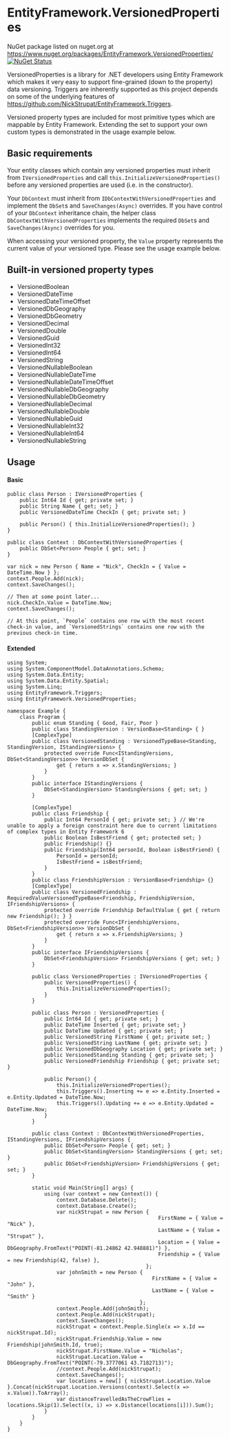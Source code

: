 EntityFramework.VersionedProperties
==================================

NuGet package listed on nuget.org at https://www.nuget.org/packages/EntityFramework.VersionedProperties/ [![NuGet Status](http://img.shields.io/nuget/v/EntityFramework.VersionedProperties.svg?style=flat)](https://www.nuget.org/packages/EntityFramework.VersionedProperties/)

VersionedProperties is a library for .NET developers using Entity Framework which makes it very easy to support fine-grained (down to the property) data versioning. Triggers are inherently supported as this project depends on some of the underlying features of https://github.com/NickStrupat/EntityFramework.Triggers.

Versioned property types are included for most primitive types which are mappable by Entity Framework. Extending the set to support your own custom types is demonstrated in the usage example below.

## Basic requirements

Your entity classes which contain any versioned properties must inherit from `IVersionedProperties` and call `this.InitializeVersionedProperties()` before any versioned properties are used (i.e. in the constructor).

Your `DbContext` must inherit from `IDbContextWithVersionedProperties` and implement the `DbSet`s and `SaveChanges(Async)` overrides. If you have control of your `DbContext` inheritance chain, the helper class `DbContextWithVersionedProperties` implements the required `DbSet`s and `SaveChanges(Async)` overrides for you.

When accessing your versioned property, the `Value` property represents the current value of your versioned type. Please see the usage example below.

## Built-in versioned property types

- VersionedBoolean
- VersionedDateTime
- VersionedDateTimeOffset
- VersionedDbGeography
- VersionedDbGeometry
- VersionedDecimal
- VersionedDouble
- VersionedGuid
- VersionedInt32
- VersionedInt64
- VersionedString
- VersionedNullableBoolean
- VersionedNullableDateTime
- VersionedNullableDateTimeOffset
- VersionedNullableDbGeography
- VersionedNullableDbGeometry
- VersionedNullableDecimal
- VersionedNullableDouble
- VersionedNullableGuid
- VersionedNullableInt32
- VersionedNullableInt64
- VersionedNullableString

## Usage

#### Basic

	public class Person : IVersionedProperties {
		public Int64 Id { get; private set; }
		public String Name { get; set; }
		public VersionedDateTime CheckIn { get; private set; }
		
		public Person() { this.InitializeVersionedProperties(); }
	}
	
	public class Context : DbContextWithVersionedProperties {
		public DbSet<Person> People { get; set; }
	}
	
	var nick = new Person { Name = "Nick", CheckIn = { Value = DateTime.Now } };
	context.People.Add(nick);
	context.SaveChanges();
	
	// Then at some point later...
	nick.CheckIn.Value = DateTime.Now;
	context.SaveChanges();
	
	// At this point, `People` contains one row with the most recent check-in value, and `VersionedStrings` contains one row with the previous check-in time.

#### Extended
	
	using System;
	using System.ComponentModel.DataAnnotations.Schema;
	using System.Data.Entity;
	using System.Data.Entity.Spatial;
	using System.Linq;
	using EntityFramework.Triggers;
	using EntityFramework.VersionedProperties;
	
	namespace Example {
		class Program {
			public enum Standing { Good, Fair, Poor }
			public class StandingVersion : VersionBase<Standing> { }
			[ComplexType]
			public class VersionedStanding : VersionedTypeBase<Standing, StandingVersion, IStandingVersions> {
				protected override Func<IStandingVersions, DbSet<StandingVersion>> VersionDbSet {
					get { return x => x.StandingVersions; }
				}
			}
			public interface IStandingVersions {
				DbSet<StandingVersion> StandingVersions { get; set; }
			}
	
			[ComplexType]
			public class Friendship {
				public Int64 PersonId { get; private set; } // We're unable to apply a foreign constraint here due to current limitations of complex types in Entity Framework 6
				public Boolean IsBestFriend { get; protected set; }
				public Friendship() {}
				public Friendship(Int64 personId, Boolean isBestFriend) {
					PersonId = personId;
					IsBestFriend = isBestFriend;
				}
			}
			public class FriendshipVersion : VersionBase<Friendship> {}
			[ComplexType]
			public class VersionedFriendship : RequiredValueVersionedTypeBase<Friendship, FriendshipVersion, IFriendshipVersions> {
				protected override Friendship DefaultValue { get { return new Friendship(); } }
				protected override Func<IFriendshipVersions, DbSet<FriendshipVersion>> VersionDbSet {
					get { return x => x.FriendshipVersions; }
				}
			}
			public interface IFriendshipVersions {
				DbSet<FriendshipVersion> FriendshipVersions { get; set; }
			}
	
			public class VersionedProperties : IVersionedProperties {
				public VersionedProperties() {
					this.InitializeVersionedProperties();
				}
			}
	
			public class Person : VersionedProperties {
				public Int64 Id { get; private set; }
				public DateTime Inserted { get; private set; }
				public DateTime Updated { get; private set; }
				public VersionedString FirstName { get; private set; }
				public VersionedString LastName { get; private set; }
				public VersionedDbGeography Location { get; private set; }
				public VersionedStanding Standing { get; private set; }
				public VersionedFriendship Friendship { get; private set; }
	
				public Person() {
					this.InitializeVersionedProperties();
					this.Triggers().Inserting += e => e.Entity.Inserted = e.Entity.Updated = DateTime.Now;
					this.Triggers().Updating += e => e.Entity.Updated = DateTime.Now;
				}
			}
	
			public class Context : DbContextWithVersionedProperties, IStandingVersions, IFriendshipVersions {
				public DbSet<Person> People { get; set; }
				public DbSet<StandingVersion> StandingVersions { get; set; }
				public DbSet<FriendshipVersion> FriendshipVersions { get; set; }
			}
	
			static void Main(String[] args) {
				using (var context = new Context()) {
					context.Database.Delete();
					context.Database.Create();
					var nickStrupat = new Person {
						                             FirstName = { Value = "Nick" },
													 LastName = { Value = "Strupat" },
													 Location = { Value = DbGeography.FromText("POINT(-81.24862 42.948881)") },
													 Friendship = { Value = new Friendship(42, false) },
					                             };
					var johnSmith = new Person {
						                           FirstName = { Value = "John" },
						                           LastName = { Value = "Smith" }
					                           };
					context.People.Add(johnSmith);
					context.People.Add(nickStrupat);
					context.SaveChanges();
					nickStrupat = context.People.Single(x => x.Id == nickStrupat.Id);
					nickStrupat.Friendship.Value = new Friendship(johnSmith.Id, true);
					nickStrupat.FirstName.Value = "Nicholas";
					nickStrupat.Location.Value = DbGeography.FromText("POINT(-79.3777061 43.7182713)");
					//context.People.Add(nickStrupat);
					context.SaveChanges();
					var locations = new[] { nickStrupat.Location.Value }.Concat(nickStrupat.Location.Versions(context).Select(x => x.Value)).ToArray();
					var distanceTravelledAsTheCrowFlies = locations.Skip(1).Select((x, i) => x.Distance(locations[i])).Sum();
				}
			}
		}
	}
